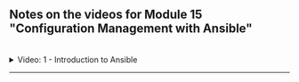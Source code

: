 ## Notes on the videos for Module 15 "Configuration Management with Ansible"
<br />

<details>
<summary>Video: 1 - Introduction to Ansible</summary>
<br />



</details>

*****